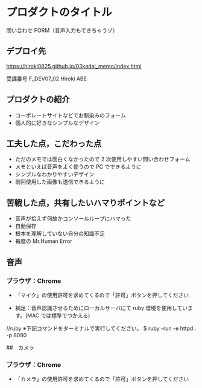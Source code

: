# プロダクトのタイトル

問い合わせ FORM（音声入力もできちゃうゾ）

## デプロイ先

https://hiroki0825.github.io/03kadai_memo/index.html

受講番号 F_DEV07_02 Hiroki ABE

## プロダクトの紹介

- コーポレートサイトなどでお馴染みのフォーム
- 個人的に好きなシンプルなデザイン

## 工夫した点，こだわった点

- ただのメモでは面白くなかったので 2 次使用しやすい問い合わせフォーム
- メモといえば音声をよく使うので PC でできるように
- シンプルなわかりやすいデザイン
- 前回使用した画像も送信できるように

## 苦戦した点，共有したいハマりポイントなど

- 音声が拾えず何故かコンソールループにハマった
- 自動保存
- 根本を理解していない自分の知識不足
- 毎度の Mr.Human Error

## 音声

### ブラウザ：Chrome

- 「マイク」の使用許可を求めてくるので「許可」ボタンを押してください

- 補足：音声認識させるためにローカルサーバにて ruby 環境を使用しています。(MAC では標準でつかえる)

//ruby
※下記コマンドをターミナルで実行してください。
\$ ruby -run -e httpd . -p 8080

##　カメラ

### ブラウザ：Chrome

- 「カメラ」の使用許可を求めてくるので「許可」ボタンを押してください
